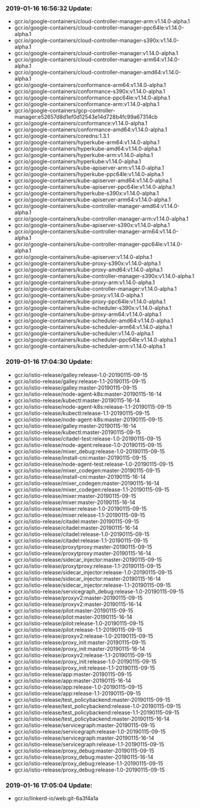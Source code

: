 ### 2019-01-16 16:56:32 Update:

- gcr.io/google-containers/cloud-controller-manager-arm:v1.14.0-alpha.1
- gcr.io/google-containers/cloud-controller-manager-ppc64le:v1.14.0-alpha.1
- gcr.io/google-containers/cloud-controller-manager-s390x:v1.14.0-alpha.1
- gcr.io/google-containers/cloud-controller-manager:v1.14.0-alpha.1
- gcr.io/google-containers/cloud-controller-manager-arm64:v1.14.0-alpha.1
- gcr.io/google-containers/cloud-controller-manager-amd64:v1.14.0-alpha.1
- gcr.io/google-containers/conformance-arm64:v1.14.0-alpha.1
- gcr.io/google-containers/conformance-s390x:v1.14.0-alpha.1
- gcr.io/google-containers/conformance-ppc64le:v1.14.0-alpha.1
- gcr.io/google-containers/conformance-arm:v1.14.0-alpha.1
- gcr.io/google-containers/gcp-controller-manager:e52657d8d1ef0d12543e14d728b4fc99a67314cb
- gcr.io/google-containers/conformance:v1.14.0-alpha.1
- gcr.io/google-containers/conformance-amd64:v1.14.0-alpha.1
- gcr.io/google-containers/coredns:1.3.1
- gcr.io/google-containers/hyperkube-arm64:v1.14.0-alpha.1
- gcr.io/google-containers/hyperkube-amd64:v1.14.0-alpha.1
- gcr.io/google-containers/hyperkube-arm:v1.14.0-alpha.1
- gcr.io/google-containers/hyperkube:v1.14.0-alpha.1
- gcr.io/google-containers/kube-apiserver-arm:v1.14.0-alpha.1
- gcr.io/google-containers/hyperkube-ppc64le:v1.14.0-alpha.1
- gcr.io/google-containers/kube-apiserver-amd64:v1.14.0-alpha.1
- gcr.io/google-containers/kube-apiserver-ppc64le:v1.14.0-alpha.1
- gcr.io/google-containers/hyperkube-s390x:v1.14.0-alpha.1
- gcr.io/google-containers/kube-apiserver-arm64:v1.14.0-alpha.1
- gcr.io/google-containers/kube-controller-manager-amd64:v1.14.0-alpha.1
- gcr.io/google-containers/kube-controller-manager-arm:v1.14.0-alpha.1
- gcr.io/google-containers/kube-apiserver-s390x:v1.14.0-alpha.1
- gcr.io/google-containers/kube-controller-manager-arm64:v1.14.0-alpha.1
- gcr.io/google-containers/kube-controller-manager-ppc64le:v1.14.0-alpha.1
- gcr.io/google-containers/kube-apiserver:v1.14.0-alpha.1
- gcr.io/google-containers/kube-proxy-s390x:v1.14.0-alpha.1
- gcr.io/google-containers/kube-proxy-amd64:v1.14.0-alpha.1
- gcr.io/google-containers/kube-controller-manager-s390x:v1.14.0-alpha.1
- gcr.io/google-containers/kube-proxy-arm:v1.14.0-alpha.1
- gcr.io/google-containers/kube-controller-manager:v1.14.0-alpha.1
- gcr.io/google-containers/kube-proxy:v1.14.0-alpha.1
- gcr.io/google-containers/kube-proxy-ppc64le:v1.14.0-alpha.1
- gcr.io/google-containers/kube-scheduler-s390x:v1.14.0-alpha.1
- gcr.io/google-containers/kube-proxy-arm64:v1.14.0-alpha.1
- gcr.io/google-containers/kube-scheduler-amd64:v1.14.0-alpha.1
- gcr.io/google-containers/kube-scheduler-arm64:v1.14.0-alpha.1
- gcr.io/google-containers/kube-scheduler:v1.14.0-alpha.1
- gcr.io/google-containers/kube-scheduler-ppc64le:v1.14.0-alpha.1
- gcr.io/google-containers/kube-scheduler-arm:v1.14.0-alpha.1
### 2019-01-16 17:04:30 Update:

- gcr.io/istio-release/galley:release-1.0-20190115-09-15
- gcr.io/istio-release/galley:release-1.1-20190115-09-15
- gcr.io/istio-release/galley:master-20190115-09-15
- gcr.io/istio-release/node-agent-k8s:master-20190115-16-14
- gcr.io/istio-release/kubectl:master-20190115-16-14
- gcr.io/istio-release/node-agent-k8s:release-1.1-20190115-09-15
- gcr.io/istio-release/kubectl:release-1.1-20190115-09-15
- gcr.io/istio-release/node-agent-k8s:master-20190115-09-15
- gcr.io/istio-release/galley:master-20190115-16-14
- gcr.io/istio-release/kubectl:master-20190115-09-15
- gcr.io/istio-release/citadel-test:release-1.0-20190115-09-15
- gcr.io/istio-release/node-agent:release-1.0-20190115-09-15
- gcr.io/istio-release/mixer_debug:release-1.0-20190115-09-15
- gcr.io/istio-release/install-cni:master-20190115-09-15
- gcr.io/istio-release/node-agent-test:release-1.0-20190115-09-15
- gcr.io/istio-release/mixer_codegen:master-20190115-09-15
- gcr.io/istio-release/install-cni:master-20190115-16-14
- gcr.io/istio-release/mixer_codegen:master-20190115-16-14
- gcr.io/istio-release/mixer_codegen:release-1.1-20190115-09-15
- gcr.io/istio-release/mixer:master-20190115-09-15
- gcr.io/istio-release/mixer:master-20190115-16-14
- gcr.io/istio-release/mixer:release-1.0-20190115-09-15
- gcr.io/istio-release/mixer:release-1.1-20190115-09-15
- gcr.io/istio-release/citadel:master-20190115-09-15
- gcr.io/istio-release/citadel:master-20190115-16-14
- gcr.io/istio-release/citadel:release-1.0-20190115-09-15
- gcr.io/istio-release/citadel:release-1.1-20190115-09-15
- gcr.io/istio-release/proxytproxy:master-20190115-09-15
- gcr.io/istio-release/proxytproxy:master-20190115-16-14
- gcr.io/istio-release/sidecar_injector:master-20190115-09-15
- gcr.io/istio-release/proxytproxy:release-1.1-20190115-09-15
- gcr.io/istio-release/sidecar_injector:release-1.0-20190115-09-15
- gcr.io/istio-release/sidecar_injector:master-20190115-16-14
- gcr.io/istio-release/sidecar_injector:release-1.1-20190115-09-15
- gcr.io/istio-release/servicegraph_debug:release-1.0-20190115-09-15
- gcr.io/istio-release/proxyv2:master-20190115-09-15
- gcr.io/istio-release/proxyv2:master-20190115-16-14
- gcr.io/istio-release/pilot:master-20190115-09-15
- gcr.io/istio-release/pilot:master-20190115-16-14
- gcr.io/istio-release/pilot:release-1.0-20190115-09-15
- gcr.io/istio-release/pilot:release-1.1-20190115-09-15
- gcr.io/istio-release/proxyv2:release-1.0-20190115-09-15
- gcr.io/istio-release/proxy_init:master-20190115-09-15
- gcr.io/istio-release/proxy_init:master-20190115-16-14
- gcr.io/istio-release/proxyv2:release-1.1-20190115-09-15
- gcr.io/istio-release/proxy_init:release-1.0-20190115-09-15
- gcr.io/istio-release/proxy_init:release-1.1-20190115-09-15
- gcr.io/istio-release/app:master-20190115-09-15
- gcr.io/istio-release/app:master-20190115-16-14
- gcr.io/istio-release/app:release-1.0-20190115-09-15
- gcr.io/istio-release/app:release-1.1-20190115-09-15
- gcr.io/istio-release/test_policybackend:master-20190115-09-15
- gcr.io/istio-release/test_policybackend:release-1.0-20190115-09-15
- gcr.io/istio-release/test_policybackend:release-1.1-20190115-09-15
- gcr.io/istio-release/test_policybackend:master-20190115-16-14
- gcr.io/istio-release/servicegraph:master-20190115-09-15
- gcr.io/istio-release/servicegraph:release-1.0-20190115-09-15
- gcr.io/istio-release/servicegraph:master-20190115-16-14
- gcr.io/istio-release/servicegraph:release-1.1-20190115-09-15
- gcr.io/istio-release/proxy_debug:master-20190115-09-15
- gcr.io/istio-release/proxy_debug:master-20190115-16-14
- gcr.io/istio-release/proxy_debug:release-1.1-20190115-09-15
- gcr.io/istio-release/proxy_debug:release-1.0-20190115-09-15
### 2019-01-16 17:05:04 Update:

- gcr.io/linkerd-io/web:git-6a3f4a1a
